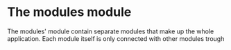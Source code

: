 # The modules module

The modules' module contain separate modules that make up the whole application. Each module itself is only
connected with other modules trough 

